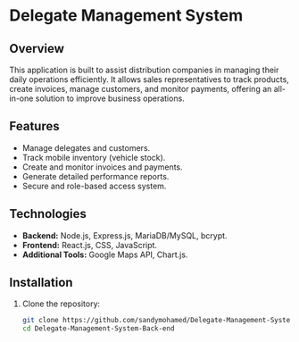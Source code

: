 # **Delegate Management System**

## **Overview**
This application is built to assist distribution companies in managing their daily operations efficiently. It allows sales representatives to track products, create invoices, manage customers, and monitor payments, offering an all-in-one solution to improve business operations.

## **Features**
- Manage delegates and customers.
- Track mobile inventory (vehicle stock).
- Create and monitor invoices and payments.
- Generate detailed performance reports.
- Secure and role-based access system.

## **Technologies**
- **Backend:** Node.js, Express.js, MariaDB/MySQL, bcrypt.
- **Frontend:** React.js, CSS, JavaScript.
- **Additional Tools:** Google Maps API, Chart.js.

## **Installation**
1. Clone the repository:
   ```bash
   git clone https://github.com/sandymohamed/Delegate-Management-System-Back-end
   cd Delegate-Management-System-Back-end
